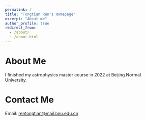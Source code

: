 ```yaml
---
permalink: /
title: "Tongtian Ren's Homepage"
excerpt: "About me"
author_profile: true
redirect_from: 
  - /about/
  - /about.html
---
```


About Me
======
I finished my astrophysics master course in 2022 at Beijing Normal University.

Contact Me
======
Email: rentongtian@mail.bnu.edu.cn
